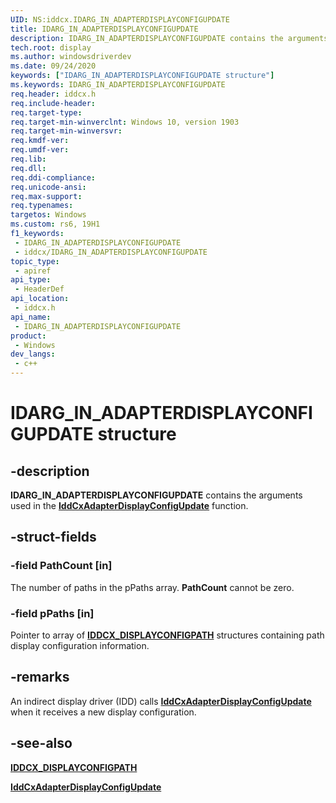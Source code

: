 ```yaml
---
UID: NS:iddcx.IDARG_IN_ADAPTERDISPLAYCONFIGUPDATE
title: IDARG_IN_ADAPTERDISPLAYCONFIGUPDATE
description: IDARG_IN_ADAPTERDISPLAYCONFIGUPDATE contains the arguments used in the IddCxAdapterDisplayConfigUpdate function.
tech.root: display
ms.author: windowsdriverdev
ms.date: 09/24/2020
keywords: ["IDARG_IN_ADAPTERDISPLAYCONFIGUPDATE structure"]
ms.keywords: IDARG_IN_ADAPTERDISPLAYCONFIGUPDATE
req.header: iddcx.h
req.include-header: 
req.target-type: 
req.target-min-winverclnt: Windows 10, version 1903
req.target-min-winversvr: 
req.kmdf-ver: 
req.umdf-ver: 
req.lib: 
req.dll: 
req.ddi-compliance: 
req.unicode-ansi: 
req.max-support: 
req.typenames: 
targetos: Windows
ms.custom: rs6, 19H1
f1_keywords:
 - IDARG_IN_ADAPTERDISPLAYCONFIGUPDATE
 - iddcx/IDARG_IN_ADAPTERDISPLAYCONFIGUPDATE
topic_type:
 - apiref
api_type:
 - HeaderDef
api_location:
 - iddcx.h
api_name:
 - IDARG_IN_ADAPTERDISPLAYCONFIGUPDATE
product:
 - Windows
dev_langs:
 - c++
---
```


# IDARG_IN_ADAPTERDISPLAYCONFIGUPDATE structure

## -description

**IDARG_IN_ADAPTERDISPLAYCONFIGUPDATE** contains the arguments used in the [**IddCxAdapterDisplayConfigUpdate**](nf-iddcx-iddcxadapterdisplayconfigupdate.md)
 function.

## -struct-fields

### -field PathCount [in]

The number of paths in the pPaths array. **PathCount** cannot be zero.

### -field pPaths [in]

Pointer to array of [**IDDCX_DISPLAYCONFIGPATH**](ns-iddcx-iddcx_displayconfigpath.md) structures containing path display configuration information.

## -remarks

An indirect display driver (IDD) calls [**IddCxAdapterDisplayConfigUpdate**](nf-iddcx-iddcxadapterdisplayconfigupdate.md) when it receives a new display configuration.

## -see-also

[**IDDCX_DISPLAYCONFIGPATH**](ns-iddcx-iddcx_displayconfigpath.md)

[**IddCxAdapterDisplayConfigUpdate**](nf-iddcx-iddcxadapterdisplayconfigupdate.md)

